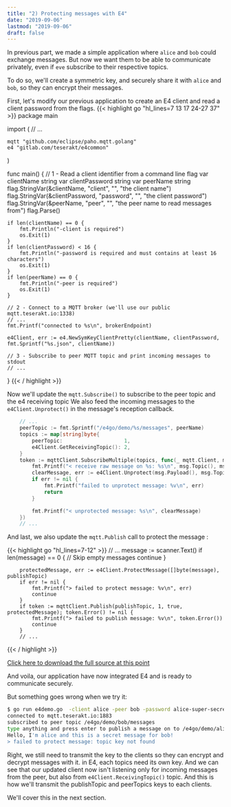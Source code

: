 ```yaml
---
title: "2) Protecting messages with E4"
date: "2019-09-06"
lastmod: "2019-09-06"
draft: false
---
```


In previous part, we made a simple application where `alice` and `bob` could exchange messages. But now we want them to be able to communicate privately, even if `eve` subscribe to their respective topics.

To do so, we'll create a symmetric key, and securely share it with `alice` and `bob`, so they can encrypt their messages.

First, let's modify our previous application to create an E4 client and read a client password from the flags.
{{< highlight go "hl_lines=7 13 17 24-27 37" >}}
package main

import (
    // ...

	mqtt "github.com/eclipse/paho.mqtt.golang"
	e4 "gitlab.com/teserakt/e4common"
)

func main() {
	// 1 - Read a client identifier from a command line flag
	var clientName string
	var clientPassword string
	var peerName string
	flag.StringVar(&clientName, "client", "", "the client name")
	flag.StringVar(&clientPassword, "password", "", "the client password")
	flag.StringVar(&peerName, "peer", "", "the peer name to read messages from")
	flag.Parse()

	if len(clientName) == 0 {
		fmt.Println("-client is required")
		os.Exit(1)
	}
	if len(clientPassword) < 16 {
		fmt.Println("-password is required and must contains at least 16 characters")
		os.Exit(1)
	}
	if len(peerName) == 0 {
		fmt.Println("-peer is required")
		os.Exit(1)
	}

	// 2 - Connect to a MQTT broker (we'll use our public mqtt.teserakt.io:1338)
	// ...
	fmt.Printf("connected to %s\n", brokerEndpoint)

	e4Client, err := e4.NewSymKeyClientPretty(clientName, clientPassword, fmt.Sprintf("%s.json", clientName))

	// 3 - Subscribe to peer MQTT topic and print incoming messages to stdout
	// ...
}
{{< / highlight >}}

Now we'll update the `mqtt.Subscribe()` to subscribe to the peer topic and the e4 receiving topic
We also feed the incoming messages to the `e4Client.Unprotect()` in the message's reception callback.

```go
    // ...
	peerTopic := fmt.Sprintf("/e4go/demo/%s/messages", peerName)
	topics := map[string]byte{
		peerTopic:                    1,
		e4Client.GetReceivingTopic(): 2,
	}
	token := mqttClient.SubscribeMultiple(topics, func(_ mqtt.Client, msg mqtt.Message) {
		fmt.Printf("< receive raw message on %s: %s\n", msg.Topic(), msg.Payload())
		clearMessage, err := e4Client.Unprotect(msg.Payload(), msg.Topic())
		if err != nil {
			fmt.Printf("failed to unprotect message: %v\n", err)
			return
		}

		fmt.Printf("< unprotected message: %s\n", clearMessage)
    })
    // ...
```

And last, we also update the `mqtt.Publish` call to protect the message :

{{< highlight go "hl_lines=7-12" >}}
        // ...
		message := scanner.Text()
		if len(message) == 0 { // Skip empty messages
			continue
		}

		protectedMessage, err := e4Client.ProtectMessage([]byte(message), publishTopic)
		if err != nil {
			fmt.Printf("> failed to protect message: %v\n", err)
			continue
		}
		if token := mqttClient.Publish(publishTopic, 1, true, protectedMessage); token.Error() != nil {
			fmt.Printf("> failed to publish message: %v\n", token.Error())
			continue
		}
        // ...
{{< / highlight >}}

[Click here to download the full source at this point](../e4demo-step2.go)

And voila, our application have now integrated E4 and is ready to communicate securely.

But something goes wrong when we try it:
```bash
$ go run e4demo.go  -client alice -peer bob -password alice-super-secret-password
connected to mqtt.teserakt.io:1883
subscribed to peer topic /e4go/demo/bob/messages
type anything and press enter to publish a message on to /e4go/demo/alice/messages:
Hello, I'm alice and this is a secret message for bob!
> failed to protect message: topic key not found
```

Right, we still need to transmit the key to the clients so they can encrypt and decrypt messages with it.
in E4, each topics need its own key. And we can see that our updated client now isn't listening only for incoming messages from the peer, but also from `e4Client.ReceivingTopic()` topic. And this is how we'll transmit the publishTopic and peerTopics keys to each clients.

We'll cover this in the next section.
